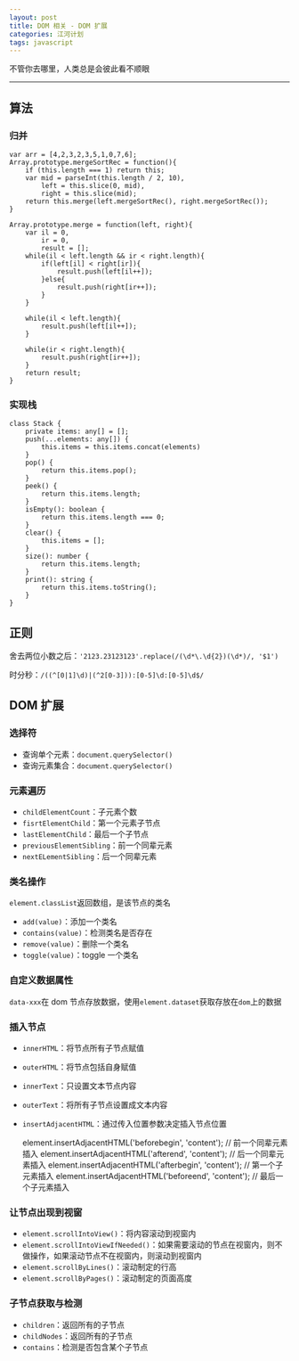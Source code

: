 ```yaml
---
layout: post
title: DOM 相关 - DOM 扩展
categories: 江河计划
tags: javascript
---
```


不管你去哪里，人类总是会彼此看不顺眼

<!--more-->

* * *

## 算法

### 归并

    var arr = [4,2,3,2,3,5,1,0,7,6];
    Array.prototype.mergeSortRec = function(){
        if (this.length === 1) return this;
        var mid = parseInt(this.length / 2, 10),
            left = this.slice(0, mid),
            right = this.slice(mid);
        return this.merge(left.mergeSortRec(), right.mergeSortRec());
    }
    
    Array.prototype.merge = function(left, right){
        var il = 0,
            ir = 0,
            result = [];
        while(il < left.length && ir < right.length){
            if(left[il] < right[ir]){
                result.push(left[il++]);
            }else{
                result.push(right[ir++]);
            }
        }
        
        while(il < left.length){
            result.push(left[il++]);
        }
        
        while(ir < right.length){
            result.push(right[ir++]);
        }
        return result;
    }
    
### 实现栈

    class Stack {
        private items: any[] = [];
        push(...elements: any[]) {
            this.items = this.items.concat(elements)
        }
        pop() {
            return this.items.pop();
        }
        peek() {
            return this.items.length;
        }
        isEmpty(): boolean {
            return this.items.length === 0;
        }
        clear() {
            this.items = [];
        }
        size(): number {
            return this.items.length;
        }
        print(): string {
            return this.items.toString();
        }
    }
    
## 正则

舍去两位小数之后：`'2123.23123123'.replace(/(\d*\.\d{2})(\d*)/, '$1')`

时分秒：`/((^[0|1]\d)|(^2[0-3])):[0-5]\d:[0-5]\d$/`

## DOM 扩展

### 选择符

- 查询单个元素：`document.querySelector()`
- 查询元素集合：`document.querySelector()`

### 元素遍历

- `childElementCount`：子元素个数
- `fisrtElementChild`：第一个元素子节点
- `lastElementChild`：最后一个子节点
- `previousElementSibling`：前一个同辈元素
- `nextELementSibling`：后一个同辈元素

### 类名操作

`element.classList`返回数组，是该节点的类名
- `add(value)`：添加一个类名
- `contains(value)`：检测类名是否存在
- `remove(value)`：删除一个类名
- `toggle(value)`：toggle 一个类名

### 自定义数据属性

`data-xxx`在 dom 节点存放数据，使用`element.dataset`获取存放在`dom`上的数据

### 插入节点

- `innerHTML`：将节点所有子节点赋值
- `outerHTML`：将节点包括自身赋值
- `innerText`：只设置文本节点内容
- `outerText`：将所有子节点设置成文本内容
- `insertAdjacentHTML`：通过传入位置参数决定插入节点位置

    element.insertAdjacentHTML('beforebegin', 'content');   // 前一个同辈元素插入
    element.insertAdjacentHTML('afterend', 'content');   // 后一个同辈元素插入
    element.insertAdjacentHTML('afterbegin', 'content');   // 第一个子元素插入
    element.insertAdjacentHTML('beforeend', 'content');   // 最后一个子元素插入
    
### 让节点出现到视窗

- `element.scrollIntoView()`：将内容滚动到视窗内
- `element.scrollIntoViewIfNeeded()`：如果需要滚动的节点在视窗内，则不做操作，如果滚动节点不在视窗内，则滚动到视窗内
- `element.scrollByLines()`：滚动制定的行高
- `element.scrollByPages()`：滚动制定的页面高度

### 子节点获取与检测

- `children`：返回所有的子节点
- `childNodes`：返回所有的子节点
- `contains`：检测是否包含某个子节点
